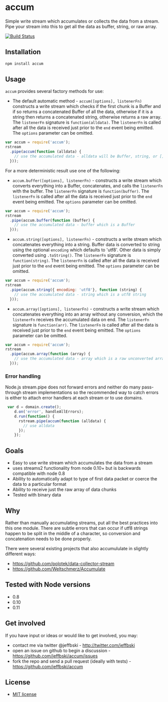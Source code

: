 # accum

Simple write stream which accumulates or collects the data from a stream. Pipe your stream into this to get all the data as buffer, string, or raw array.

[![Build Status](https://secure.travis-ci.org/jeffbski/accum.png?branch=master)](http://travis-ci.org/jeffbski/accum)

## Installation


```bash
npm install accum
```

## Usage

`accum` provides several factory methods for use:

 - The default automatic method - `accum([options], listenerFn)` constructs a write stream which checks if the first chunk is a Buffer and if so returns a concatenated Buffer of all the data, otherwise if it is a string then returns a concatenated string, otherwise returns a raw array. The `listenerFn` signature is `function(alldata)`. The `listenerFn` is called after all the data is received just prior to the `end` event being emitted. The `options` parameter can be omitted.

```javascript
var accum = require('accum');
rstream
  .pipe(accum(function (alldata) {
    // use the accumulated data - alldata will be Buffer, string, or []
  }));
```

For a more deterministic result use one of the following:

 - `accum.buffer([options], listenerFn)` - constructs a write stream which converts everything into a Buffer, concatenates, and calls the `listenerFn` with the buffer. The `listenerFn` signature is `function(buffer)`. The `listenerFn` is called after all the data is received just prior to the `end` event being emitted. The `options` parameter can be omitted.

```javascript
var accum = require('accum');
rstream
  .pipe(accum.buffer(function (buffer) {
    // use the accumulated data - buffer which is a Buffer
  }));
```

 - `accum.string([options], listenerFn)` - constructs a write stream which concatenates everything into a string. Buffer data is converted to string using the optional `encoding` which defaults to 'utf8'. Other data is simply converted using `.toString()`. The `listenerFn` signature is `function(string)`. The `listenerFn` is called after all the data is received just prior to the `end` event being emitted. The `options` parameter can be omitted.

```javascript
var accum = require('accum');
rstream
  .pipe(accum.string({ encoding: 'utf8'}, function (string) {
    // use the accumulated data - string which is a utf8 string
  }));
```

 - `accum.array([options], listenerFn)` - constructs a write stream which concatenates everything into an array without any conversion, which the `listenerFn` receives the accumulated data on end. The `listenerFn` signature is `function(arr)`. The `listenerFn` is called after all the data is received just prior to the `end` event being emitted. The `options` parameter can be omitted.

```javascript
var accum = require('accum');
rstream
  .pipe(accum.array(function (array) {
    // use the accumulated data - array which is a raw unconverted array of data chunks
  }));
```

### Error handling

Node.js stream.pipe does not forward errors and neither do many pass-through stream implementations so the recommended way to catch errors is either to attach error handlers at each stream or to use domains.

```javascript
 var d = domain.create();
    d.on('error', handleAllErrors);
    d.run(function() {
      rstream.pipe(accum(function (alldata) {
        // use alldata
      });
    });
```

## Goals

 - Easy to use write stream which accumulates the data from a stream
 - uses streams2 functionality from node 0.10+ but is backwards compatible with node 0.8
 - Ability to automatically adapt to type of first data packet or coerce the data to a particular format
 - Ability to receive just the raw array of data chunks
 - Tested with binary data

## Why

Rather than manually accumulating streams, put all the best practices into this one module. There are subtle errors that can occur if utf8 strings happen to be split in the middle of a character, so conversion and concatenation needs to be done properly.

There were several existing projects that also accumululate in slightly different ways:

 - https://github.com/polotek/data-collector-stream
 - https://github.com/Weltschmerz/Accumulate

## Tested with Node versions

 - 0.8
 - 0.10
 - 0.11

## Get involved

If you have input or ideas or would like to get involved, you may:

 - contact me via twitter @jeffbski  - <http://twitter.com/jeffbski>
 - open an issue on github to begin a discussion - <https://github.com/jeffbski/accum/issues>
 - fork the repo and send a pull request (ideally with tests) - <https://github.com/jeffbski/accum>

## License

 - [MIT license](http://github.com/jeffbski/accum/raw/master/LICENSE)

